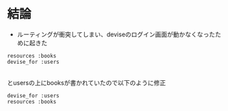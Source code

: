# 結論
- ルーティングが衝突してしまい、deviseのログイン画面が動かなくなったために起きた

```
resources :books
devise_for :users
```

<br>
とusersの上にbooksが書かれていたので以下のように修正
<br>

```
devise_for :users
resources :books
```
